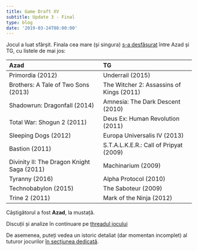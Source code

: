 ```yaml
---
title: Game Draft XV
subtitle: Update 3 - Final
type: blog
date: '2019-03-24T08:00:00'
---
```

Jocul a luat sfârșit. Finala cea mare (și singura) [s-a desfășurat](https://forum.candaparerevista.ro/viewtopic.php?f=59&t=2107) între Azad și TG, cu listele de mai jos<!--more-->:

| Azad | TG |
|:-------|:-------|
|Primordia (2012) | Underrail (2015)
|Brothers: A Tale of Two Sons (2013) | The Witcher 2: Assassins of Kings (2011)
|Shadowrun: Dragonfall (2014) | Amnesia: The Dark Descent (2010)
|Total War: Shogun 2 (2011) | Deus Ex: Human Revolution (2011)
|Sleeping Dogs (2012) | Europa Universalis IV (2013)
|Bastion (2011) | S.T.A.L.K.E.R.: Call of Pripyat (2009)
|Divinity II: The Dragon Knight Saga (2011) | Machinarium (2009)
|Tyranny (2016) | Alpha Protocol (2010)
|Technobabylon (2015) | The Saboteur (2009)
|Trine 2 (2011) | Mark of the Ninja (2012)

Câștigătorul a fost **Azad**, la mustață.

Discuții și analize în continuare pe [threadul jocului](https://forum.candaparerevista.ro/viewtopic.php?f=59&t=2063)

De asemenea, puteți vedea un istoric detaliat (dar momentan incomplet) al tuturor jocurilor [în secțiunea dedicată](https://forum.candaparerevista.ro/app.php/game-draft).
